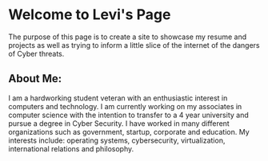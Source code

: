 # Welcome to Levi's Page

The purpose of this page is to create a site to showcase my resume and projects as well as trying to inform a little slice of the internet of the dangers of Cyber threats.

## About Me:
I am a hardworking student veteran with an enthusiastic interest in computers and technology. I am currently working on my associates in computer science with the intention to transfer to a 4 year university and pursue a degree in Cyber Security. I have worked in many different organizations such as government, startup, corporate and education. My interests include: operating systems, cybersecurity, virtualization, international relations and philosophy. 



